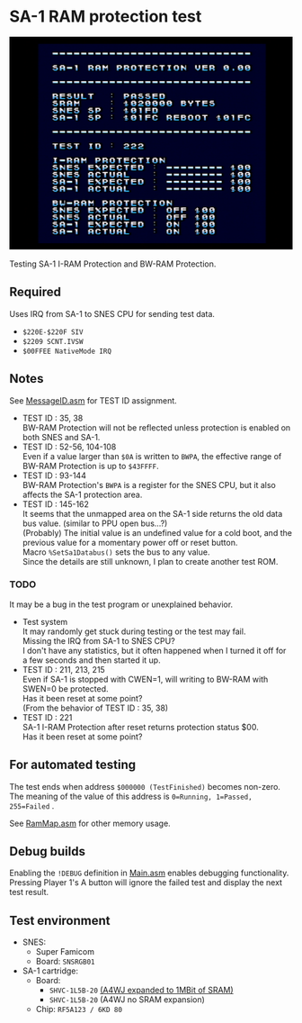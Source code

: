 # SA-1 RAM protection test  

![real machine](Image/RealMachine.png)  

Testing SA-1 I-RAM Protection and BW-RAM Protection.  

## Required  

Uses IRQ from SA-1 to SNES CPU for sending test data.  

* `$220E-$220F SIV`  
* `$2209 SCNT.IVSW`  
* `$00FFEE NativeMode IRQ`  

## Notes  

See [MessageID.asm](MessageID.asm) for TEST ID assignment.  

* TEST ID : 35, 38  
  BW-RAM Protection will not be reflected unless protection is enabled on both SNES and SA-1.  
* TEST ID : 52-56, 104-108  
  Even if a value larger than `$0A` is written to `BWPA`, the effective range of BW-RAM Protection is up to `$43FFFF`.  
* TEST ID : 93-144  
  BW-RAM Protection's `BWPA` is a register for the SNES CPU, but it also affects the SA-1 protection area.  
* TEST ID : 145-162  
  It seems that the unmapped area on the SA-1 side returns the old data bus value. (similar to PPU open bus...?)  
  (Probably) The initial value is an undefined value for a cold boot, and the previous value for a momentary power off or reset button.  
  Macro `%SetSa1Databus()` sets the bus to any value.  
  Since the details are still unknown, I plan to create another test ROM.  

### TODO  

It may be a bug in the test program or unexplained behavior.  

* Test system  
  It may randomly get stuck during testing or the test may fail.  
  Missing the IRQ from SA-1 to SNES CPU?  
  I don't have any statistics, but it often happened when I turned it off for a few seconds and then started it up.  
* TEST ID : 211, 213, 215  
  Even if SA-1 is stopped with CWEN=1, will writing to BW-RAM with SWEN=0 be protected.  
  Has it been reset at some point?  
  (From the behavior of TEST ID : 35, 38)  
* TEST ID : 221  
  SA-1 I-RAM Protection after reset returns protection status $00.  
  Has it been reset at some point?  

## For automated testing  

The test ends when address `$000000 (TestFinished)` becomes non-zero.  
The meaning of the value of this address is `0=Running, 1=Passed, 255=Failed` .  

See [RamMap.asm](RamMap.asm) for other memory usage.  

## Debug builds  

Enabling the `!DEBUG` definition in [Main.asm](Main.asm) enables debugging functionality.  
Pressing Player 1's A button will ignore the failed test and display the next test result.  

## Test environment  

* SNES:  
  * Super Famicom  
  * Board: `SNSRGB01`  
* SA-1 cartridge:  
  * Board:
    * `SHVC-1L5B-20` [(A4WJ expanded to 1MBit of SRAM)](https://absindx.github.io/ZpIndIndY/Articles/SnesSA1Cartridge/)  
    * `SHVC-1L5B-20` (A4WJ no SRAM expansion)  
  * Chip: `RF5A123 / 6KD 80`  


